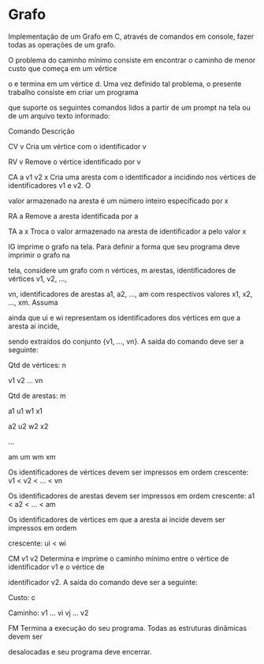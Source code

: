 # Grafo
Implementação de um Grafo em C, através de comandos em console, fazer todas as operações de um grafo.



O problema do caminho mínimo consiste em encontrar o caminho de menor custo que começa em um vértice

o e termina em um vértice d. Uma vez definido tal problema, o presente trabalho consiste em criar um programa

que suporte os seguintes comandos lidos a partir de um prompt na tela ou de um arquivo texto informado:

Comando Descrição

CV v Cria um vértice com o identificador v

RV v Remove o vértice identificado por v

CA a v1 v2 x Cria uma aresta com o identificador a incidindo nos vértices de identificadores v1 e v2. O

valor armazenado na aresta é um número inteiro especificado por x

RA a Remove a aresta identificada por a

TA a x Troca o valor armazenado na aresta de identificador a pelo valor x

IG imprime o grafo na tela. Para definir a forma que seu programa deve imprimir o grafo na

tela, considere um grafo com n vértices, m arestas, identificadores de vértices v1, v2, ...,

vn, identificadores de arestas a1, a2, ..., am com respectivos valores x1, x2, ..., xm. Assuma

ainda que ui e wi representam os identificadores dos vértices em que a aresta ai incide,

sendo extraídos do conjunto {v1, ..., vn}. A saída do comando deve ser a seguinte:

Qtd de vértices: n

v1 v2 ... vn

Qtd de arestas: m

a1 u1 w1 x1

a2 u2 w2 x2

...

am um wm xm

Os identificadores de vértices devem ser impressos em ordem crescente: v1 < v2 < ... < vn

Os identificadores de arestas devem ser impressos em ordem crescente: a1 < a2 < ... < am

Os identificadores de vértices em que a aresta ai incide devem ser impressos em ordem

crescente: ui < wi

CM v1 v2 Determina e imprime o caminho mínimo entre o vértice de identificador v1 e o vértice de

identificador v2. A saída do comando deve ser a seguinte:

Custo: c

Caminho: v1 ... vi vj ... v2

FM Termina a execução do seu programa. Todas as estruturas dinâmicas devem ser

desalocadas e seu programa deve encerrar.
